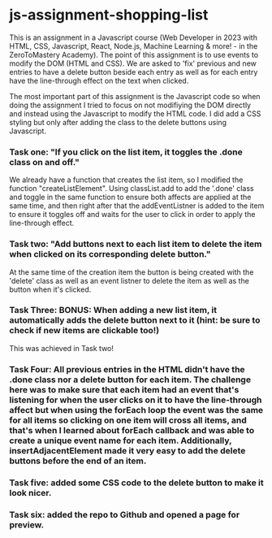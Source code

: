 # js-assignment-shopping-list

This is an assignment in a Javascript course (Web Developer in 2023 with HTML, CSS, Javascript, React, Node.js, Machine Learning & more! - in the ZeroToMastery Academy). The point of this assignment is to use events to modify the DOM (HTML and CSS). We are asked to 'fix' previous and new entries to have a delete button beside each entry as well as for each entry have the line-through effect on the text when clicked.

The most important part of this assignment is the Javascript code so when doing the assignment I tried to focus on not modifiying the DOM directly and instead using the Javascript to modify the HTML code. I did add a CSS styling but only after adding the class to the delete buttons using Javascript.

### Task one: "If you click on the list item, it toggles the .done  class on and off."

We already have a function that creates the list item, so I modified the function "createListElement". Using classList.add to add the '.done' class and toggle in the same function to ensure both affects are applied at the same time, and then right after that the addEventListner is added to the item to ensure it toggles off and waits for the user to click in order to apply the line-through effect.

### Task two: "Add buttons next to each list item to delete the item when clicked on its corresponding delete button."
At the same time of the creation item the button is being created with the 'delete' class as well as an event listner to delete the item as well as the button when it's clicked.

### Task Three: BONUS: When adding a new list item, it automatically adds the delete button next to it (hint: be sure to check if new items are clickable too!)
This was achieved in Task two!

### Task Four: All previous entries in the HTML didn't have the .done class nor a delete button for each item. The challenge here was to make sure that each item had an event that's listening for when the user clicks on it to have the line-through affect but when using the forEach loop the event was the same for all items so clicking on one item will cross all items, and that's when I learned about forEach callback and was able to create a unique event name for each item. Additionally, insertAdjacentElement made it very easy to add the delete buttons before the end of an item.

### Task five: added some CSS code to the delete button to make it look nicer.

### Task six: added the repo to Github and opened a page for preview.

